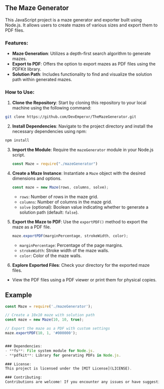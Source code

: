 ## The Maze Generator

This JavaScript project is a maze generator and exporter built using Node.js. It allows users to create mazes of various sizes and export them to PDF files.

### Features:
- **Maze Generation**: Utilizes a depth-first search algorithm to generate mazes.
- **Export to PDF**: Offers the option to export mazes as PDF files using the PDFKit library.
- **Solution Path**: Includes functionality to find and visualize the solution path within generated mazes.

### How to Use:
1. **Clone the Repository**: Start by cloning this repository to your local machine using the following command:
```bash
git clone https://github.com/DevEmperxr/TheMazeGenerator.git
```
2. **Install Dependencies**: Navigate to the project directory and install the necessary dependencies using npm:
  ```javascript
  npm install
  ```
3. **Import the Module**: Require the `mazeGenerator` module in your Node.js script.
    ```javascript
    const Maze = require("./mazeGenerator")
    ```
4. **Create a Maze Instance**: Instantiate a `Maze` object with the desired dimensions and options.
    ```javascript
    const maze = new Maze(rows, columns, solve);
    ```
    - `rows`: Number of rows in the maze grid.
    - `columns`: Number of columns in the maze grid.
    - `solve` (optional): Boolean value indicating whether to generate a solution path (default: `false`).

5. **Export the Maze to PDF**: Use the `exportPDF()` method to export the maze as a PDF file.
      ```javascript
      maze.exportPDF(marginPercentage, strokeWidth, color);
      ```
      - `marginPercentage`: Percentage of the page margins.
      - `strokeWidth`: Stroke width of the maze walls.
      - `color`: Color of the maze walls.
6. **Explore Exported Files**: Check your directory for the exported maze files.
- View the PDF files using a PDF viewer or print them for physical copies.

## Example

```javascript
const Maze = require('./mazeGenerator');

// Create a 10x10 maze with solution path
const maze = new Maze(10, 10, true);

// Export the maze as a PDF with custom settings
maze.exportPDF(10, 1, '#000000');


### Dependencies:
- **fs**: File system module for Node.js.
- **pdfkit**: Library for generating PDFs in Node.js.

### License:
This project is licensed under the [MIT License](LICENSE).

### Contributing:
Contributions are welcome! If you encounter any issues or have suggestions for improvements, feel free to open an issue or submit a pull request.